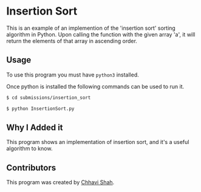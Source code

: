 # Insertion Sort

This is an example of an implemention of the 'insertion sort' sorting algorithm
in Python. 
Upon calling the function with the given array 'a', it will return 
the elements of that array in ascending order. 

## Usage

To use this program you must have `python3` installed.

Once python is installed the following commands can be used to run it.

```bash
$ cd submissions/insertion_sort
```

```bash
$ python InsertionSort.py
```

## Why I Added it

This program shows an implementation of insertion sort, and it's a useful
algorithm to know.

## Contributors

This program was created by [Chhavi Shah](https://github.com/ConverseScholar).
